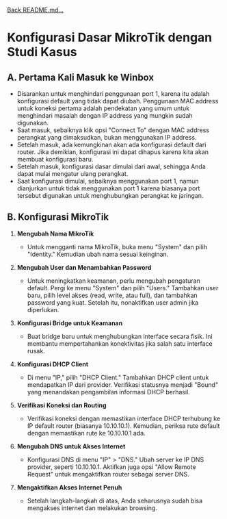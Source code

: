 <a href="../../README.md#back">Back README.md...</a>

# Konfigurasi Dasar MikroTik dengan Studi Kasus

## A. Pertama Kali Masuk ke Winbox

- Disarankan untuk menghindari penggunaan port 1, karena itu adalah konfigurasi default yang tidak dapat diubah. Penggunaan MAC address untuk koneksi pertama adalah pendekatan yang umum untuk menghindari masalah dengan IP address yang mungkin sudah digunakan.
- Saat masuk, sebaiknya klik opsi "Connect To" dengan MAC address perangkat yang dimaksudkan, bukan menggunakan IP address.
- Setelah masuk, ada kemungkinan akan ada konfigurasi default dari router. Jika demikian, konfigurasi ini dapat dihapus karena kita akan membuat konfigurasi baru.
- Setelah masuk, konfigurasi dasar dimulai dari awal, sehingga Anda dapat mulai mengatur ulang perangkat.
- Saat konfigurasi dimulai, sebaiknya menggunakan port 1, namun dianjurkan untuk tidak menggunakan port 1 karena biasanya port tersebut digunakan untuk menghubungkan perangkat ke jaringan.

## B. Konfigurasi MikroTik

1. **Mengubah Nama MikroTik**
   - Untuk mengganti nama MikroTik, buka menu "System" dan pilih "Identity." Kemudian ubah nama sesuai keinginan.

2. **Mengubah User dan Menambahkan Password**
   - Untuk meningkatkan keamanan, perlu mengubah pengaturan default. Pergi ke menu "System" dan pilih "Users." Tambahkan user baru, pilih level akses (read, write, atau full), dan tambahkan password yang kuat. Setelah itu, nonaktifkan user admin jika diperlukan.

3. **Konfigurasi Bridge untuk Keamanan**
   - Buat bridge baru untuk menghubungkan interface secara fisik. Ini membantu mempertahankan konektivitas jika salah satu interface rusak.

4. **Konfigurasi DHCP Client**
   - Di menu "IP," pilih "DHCP Client." Tambahkan DHCP client untuk mendapatkan IP dari provider. Verifikasi statusnya menjadi "Bound" yang menandakan pengambilan informasi DHCP berhasil.

5. **Verifikasi Koneksi dan Routing**
   - Verifikasi koneksi dengan memastikan interface DHCP terhubung ke IP default router (biasanya 10.10.10.1). Kemudian, periksa rute default dengan memastikan rute ke 10.10.10.1 ada.

6. **Mengubah DNS untuk Akses Internet**
   - Konfigurasi DNS di menu "IP" > "DNS." Ubah server ke IP DNS provider, seperti 10.10.10.1. Aktifkan juga opsi "Allow Remote Request" untuk mengaktifkan router sebagai server DNS.

7. **Mengaktifkan Akses Internet Penuh**
   - Setelah langkah-langkah di atas, Anda seharusnya sudah bisa mengakses internet dan melakukan browsing.
